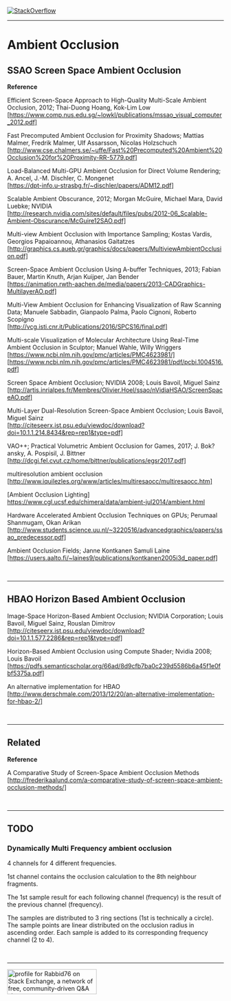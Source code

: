 [![StackOverflow](https://stackexchange.com/users/flair/7322082.png)](https://stackoverflow.com/users/5577765/rabbid76?tab=profile)

---

# Ambient Occlusion

## SSAO Screen Space Ambient Occlusion 

**Reference**

Efficient Screen-Space Approach to High-Quality Multi-Scale Ambient Occlusion, 2012; Thai-Duong Hoang, Kok-Lim Low<br/>
[https://www.comp.nus.edu.sg/~lowkl/publications/mssao_visual_computer_2012.pdf]

Fast Precomputed Ambient Occlusion for Proximity Shadows; Mattias Malmer, Fredrik Malmer, Ulf Assarsson, Nicolas Holzschuch<br/>
[http://www.cse.chalmers.se/~uffe/Fast%20Precomputed%20Ambient%20Occlusion%20for%20Proximity-RR-5779.pdf]

Load-Balanced Multi-GPU Ambient Occlusion for Direct Volume Rendering; A. Ancel, J.-M. Dischler, C. Mongenet<br/>
[https://dpt-info.u-strasbg.fr/~dischler/papers/ADM12.pdf]

Scalable Ambient Obscurance, 2012; Morgan McGuire, Michael Mara, David Luebke; NVIDIA<br/>
[http://research.nvidia.com/sites/default/files/pubs/2012-06_Scalable-Ambient-Obscurance/McGuire12SAO.pdf]

Multi-view Ambient Occlusion with Importance Sampling; Kostas Vardis, Georgios Papaioannou, Athanasios Gaitatzes<br/>
[http://graphics.cs.aueb.gr/graphics/docs/papers/MultiviewAmbientOcclusion.pdf]

Screen-Space Ambient Occlusion Using A-buffer Techniques, 2013; Fabian Bauer, Martin Knuth, Arjan Kuijper, Jan Bender<br/>
[https://animation.rwth-aachen.de/media/papers/2013-CADGraphics-MultilayerAO.pdf]

Multi-View Ambient Occlusion for Enhancing Visualization of Raw Scanning Data; Manuele Sabbadin, Gianpaolo Palma, Paolo Cignoni, Roberto Scopigno<br/>
[http://vcg.isti.cnr.it/Publications/2016/SPCS16/final.pdf]

Multi-scale Visualization of Molecular Architecture Using Real-Time Ambient Occlusion in Sculptor; Manuel Wahle, Willy Wriggers<br/>
[https://www.ncbi.nlm.nih.gov/pmc/articles/PMC4623981/]<br/>
[https://www.ncbi.nlm.nih.gov/pmc/articles/PMC4623981/pdf/pcbi.1004516.pdf]

Screen Space Ambient Occlusion; NVIDIA 2008; Louis Bavoil, Miguel Sainz<br/>
[http://artis.inrialpes.fr/Membres/Olivier.Hoel/ssao/nVidiaHSAO/ScreenSpaceAO.pdf]

Multi-Layer Dual-Resolution Screen-Space Ambient Occlusion; Louis Bavoil, Miguel Sainz<br/>
[http://citeseerx.ist.psu.edu/viewdoc/download?doi=10.1.1.214.8434&rep=rep1&type=pdf]

VAO++; Practical Volumetric Ambient Occlusion for Games, 2017; J. Bok?ansky, A. Pospisil, J. Bittner<br/>
[http://dcgi.fel.cvut.cz/home/bittner/publications/egsr2017.pdf]

multiresolution ambient occlusion<br/>
[http://www.iquilezles.org/www/articles/multiresaocc/multiresaocc.htm]

[Ambient Occlusion Lighting]<br/>
https://www.cgl.ucsf.edu/chimera/data/ambient-jul2014/ambient.html

Hardware Accelerated Ambient Occlusion Techniques on GPUs; Perumaal Shanmugam, Okan Arikan<br/>
[http://www.students.science.uu.nl/~3220516/advancedgraphics/papers/ssao_predecessor.pdf]

Ambient Occlusion Fields; Janne Kontkanen Samuli Laine<br/>
[https://users.aalto.fi/~laines9/publications/kontkanen2005i3d_paper.pdf]

<br><hr>

## HBAO Horizon Based Ambient Occlusion

Image-Space Horizon-Based Ambient Occlusion; NVIDIA Corporation; Louis Bavoil, Miguel Sainz, Rouslan Dimitrov<br/>
[http://citeseerx.ist.psu.edu/viewdoc/download?doi=10.1.1.577.2286&rep=rep1&type=pdf]

Horizon-Based Ambient Occlusion using Compute Shader; Nvidia 2008; Louis Bavoil<br/>
[https://pdfs.semanticscholar.org/66ad/8d9cfb7ba0c239d5586b6a45f1e0fbf5375a.pdf]

An alternative implementation for HBAO<br/>
[http://www.derschmale.com/2013/12/20/an-alternative-implementation-for-hbao-2/]

<br><hr>

## Related

**Reference**

A Comparative Study of Screen-Space Ambient Occlusion Methods<br/>
[http://frederikaalund.com/a-comparative-study-of-screen-space-ambient-occlusion-methods/]

<br><hr>

## TODO

### Dynamically Multi Frequency ambient occlusion

4 channels for 4 different frequencies.

1st channel contains the occlusion calculation to the 8th neighbour fragments.

The 1st sample result for each following channel (frequency) is the result of the previous channel (frequency).

The samples are distributed to 3 ring sections (1st is technically a circle).
The sample points are linear distributed on the occlusion radius in ascending order. Each sample is added to its corresponding frequency channel (2 to 4).


<br/><hr/>

<a href="https://stackexchange.com/users/7322082/rabbid76"><img src="https://stackexchange.com/users/flair/7322082.png" width="208" height="58" alt="profile for Rabbid76 on Stack Exchange, a network of free, community-driven Q&amp;A sites" title="profile for Rabbid76 on Stack Exchange, a network of free, community-driven Q&amp;A sites" /></a>
